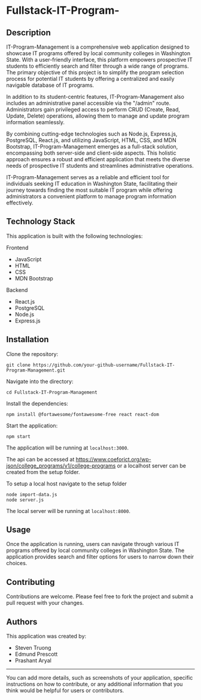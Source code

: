 # Fullstack-IT-Program-

## Description

IT-Program-Management is a comprehensive web application designed to showcase IT programs offered by local community colleges in Washington State. With a user-friendly interface, this platform empowers prospective IT students to efficiently search and filter through a wide range of programs. The primary objective of this project is to simplify the program selection process for potential IT students by offering a centralized and easily navigable database of IT programs.

In addition to its student-centric features, IT-Program-Management also includes an administrative panel accessible via the "/admin" route. Administrators gain privileged access to perform CRUD (Create, Read, Update, Delete) operations, allowing them to manage and update program information seamlessly.

By combining cutting-edge technologies such as Node.js, Express.js, PostgreSQL, React.js, and utilizing JavaScript, HTML, CSS, and MDN Bootstrap, IT-Program-Management emerges as a full-stack solution, encompassing both server-side and client-side aspects. This holistic approach ensures a robust and efficient application that meets the diverse needs of prospective IT students and streamlines administrative operations.

IT-Program-Management serves as a reliable and efficient tool for individuals seeking IT education in Washington State, facilitating their journey towards finding the most suitable IT program while offering administrators a convenient platform to manage program information effectively.

## Technology Stack

This application is built with the following technologies:

Frontend
- JavaScript
- HTML
- CSS
- MDN Bootstrap
  
Backend
- React.js
- PostgreSQL
- Node.js
- Express.js

## Installation

Clone the repository:

```
git clone https://github.com/your-github-username/Fullstack-IT-Program-Management.git
```

Navigate into the directory:

```
cd Fullstack-IT-Program-Management
```

Install the dependencies:

```
npm install @fortawesome/fontawesome-free react react-dom
```

Start the application:

```
npm start
```

The application will be running at `localhost:3000`.

The api can be accessed at https://www.coeforict.org/wp-json/college_programs/v1/college-programs or a localhost server can be created from the setup folder.

To setup a local host navigate to the setup folder

```
node import-data.js
node server.js
```

The local server will be running at `localhost:8000`.

## Usage

Once the application is running, users can navigate through various IT programs offered by local community colleges in Washington State. The application provides search and filter options for users to narrow down their choices.

## Contributing

Contributions are welcome. Please feel free to fork the project and submit a pull request with your changes.

## Authors

This application was created by:

- Steven Truong
- Edmund Prescott
- Prashant Aryal

---

You can add more details, such as screenshots of your application, specific instructions on how to contribute, or any additional information that you think would be helpful for users or contributors.
